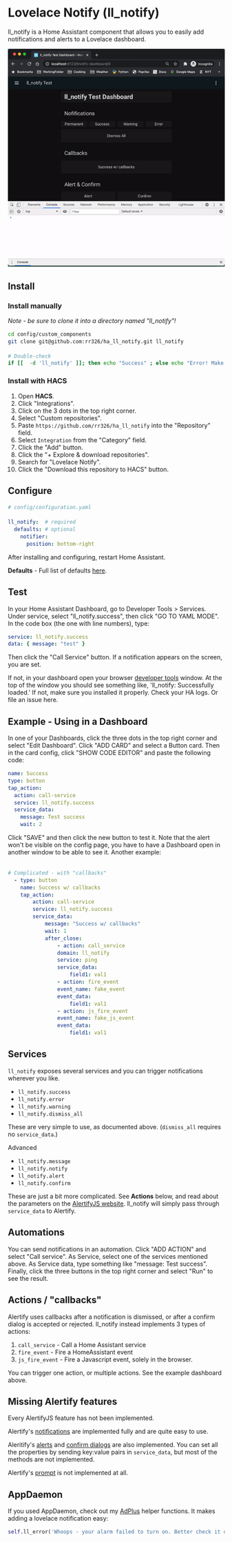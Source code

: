 # Lovelace Notify (ll_notify)

ll_notify is a Home Assistant component that allows you to easily add notifications and alerts to a Lovelace dashboard.

![screen recording](screenshot.gif)

## Install

### Install manually

*Note - be sure to clone it into a directory named "ll_notify"!*

```bash
cd config/custom_components
git clone git@github.com:rr326/ha_ll_notify.git ll_notify

# Double-check
if [[  -d 'll_notify' ]]; then echo "Success" ; else echo "Error! Make sure the directory is called 'll_notify'" ; fi
```

### Install with HACS

1. Open **HACS**.
2. Click "Integrations".
2. Click on the 3 dots in the top right corner.
3. Select "Custom repositories".
4. Paste `https://github.com/rr326/ha_ll_notify` into the "Repository" field.
5. Select `Integration` from the "Category" field.
6. Click the "Add" button.
7. Click the "+ Explore & download repositories".
8. Search for "Lovelace Notify".
9. Click the "Download this repository to HACS" button.

## Configure

```yaml
# config/configuration.yaml

ll_notify:  # required
  defaults: # optional
    notifier:
      position: bottom-right
```

After installing and configuring, restart Home Assistant.

**Defaults** - Full list of defaults [here](https://alertifyjs.com/guide.html#defaults).

## Test

In your Home Assistant Dashboard, go to Developer Tools > Services. Under service, select "ll_notify.success", then click "GO TO YAML MODE". In the code box (the one with line numbers), type:

```yaml
service: ll_notify.success
data: { message: "test" }
```

Then click the "Call Service" button. If a notification appears on the screen, you are set.


If not, in your dashboard open your browser [developer tools](https://balsamiq.com/support/faqs/browserconsole/) window. At the top of the window you should see something like, 'll_notify: Successfully loaded.' If not, make sure you installed it properly. Check your HA logs. Or file an issue here.

## Example - Using in a Dashboard
In one of your Dashboards, click the three dots in the top right corner and select "Edit Dashboard". Click "ADD CARD" and select a Button card. Then in the card config, click "SHOW CODE EDITOR" and paste the following code:

```yaml
name: Success
type: button
tap_action:
  action: call-service
  service: ll_notify.success
  service_data:
    message: Test success
    wait: 2
```

Click "SAVE" and then click the new button to test it. Note that the alert won't be visible on the config page, you have to have a Dashboard open in another window to be able to see it. Another example: 

```yaml

# Complicated - with "callbacks"
  - type: button
    name: Success w/ callbacks
    tap_action:
        action: call-service
        service: ll_notify.success
        service_data:
            message: "Success w/ callbacks"
            wait: 1
            after_close:
                - action: call_service
                domain: ll_notify
                service: ping
                service_data:
                    field1: val1
                - action: fire_event
                event_name: fake_event
                event_data:
                    field1: val1
                - action: js_fire_event
                event_name: fake_js_event
                event_data:
                    field1: val1
```

## Services

`ll_notify` exposes several services and you can trigger notifications wherever you like. 

* `ll_notify.success`
* `ll_notify.error`
* `ll_notify.warning`
* `ll_notify.dismiss_all`

These are very simple to use, as documented above. (`dismiss_all` requires no `service_data`.)

Advanced

* `ll_notify.message`
* `ll_notify.notify`
* `ll_notify.alert`
* `ll_notify.confirm`

These are just a bit more complicated. See **Actions** below, and read about the parameters on the [AlertifyJS website](https://alertifyjs.com/). ll_notify will simply pass through `service_data` to Alertify. 

## Automations
You can send notifications in an automation. Click "ADD ACTION" and select "Call service". As Service, select one of the services mentioned above. As Service data, type something like "message: Test success". Finally, click the three buttons in the top right corner and select "Run" to see the result. 

## Actions / "callbacks"

Alertify uses callbacks after a notification is dismissed, or after a confirm dialog is accepted or rejected. ll_notify instead implements 3 types of actions:

1. `call_service` - Call a Home Assistant service
2. `fire_event` - Fire a HomeAssistant event
3. `js_fire_event` - Fire a Javascript event, solely in the browser.

You can trigger one action, or multiple actions. See the example dashboard above.

## Missing Alertify features

Every AlertifyJS feature has not been implemented.

Alertify's [notifications](https://alertifyjs.com/notifier.html) are implemented fully and are quite easy to use.

Aleritify's [alerts](https://alertifyjs.com/alert.html) and [confirm dialogs](https://alertifyjs.com/confirm.html) are also implemented. You can set all the properties by sending key:value pairs in `service_data`, but most of the methods are not implemented.

Alertify's [prompt](https://alertifyjs.com/prompt.html) is not implemented at all.

## AppDaemon

If you used AppDaemon, check out my [AdPlus](https://github.com/rr326/adplus#ll_notify-helpers) helper functions. It makes adding a lovelace notification easy:

```python
self.ll_error('Whoops - your alarm failed to turn on. Better check it out!')
```

